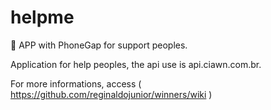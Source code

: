 # helpme
:iphone: APP with PhoneGap for support peoples.

Application for help peoples, the api use is api.ciawn.com.br.

For more informations, access ( https://github.com/reginaldojunior/winners/wiki )
